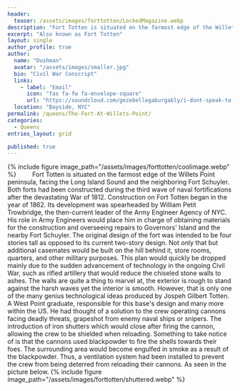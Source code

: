 ```yaml
---
header:
  teaser: /assets/images/forttotten/LockedMagazine.webp
description: "Fort Totten is situated on the farmost edge of the Willets Point peninsula, facing the Long Island Sound and the neighboring Fort Schuyler. Both forts had been constructed during the third wave of naval fortifications after the devastating War of 1812. Construction on Fort Totten began in the year of 1862. Its development was spearheaded by William Petit Trowbridge, the then-current leader of the Army Engineer Agency of NYC."
excerpt: "Also known as Fort Totten"
layout: single
author_profile: true
author:
  name: "Dushman"
  avatar: "/assets/images/smaller.jpg"
  bio: "Civil War Conscript"
  links:
    - label: "Email"
      icon: "fas fa-fw fa-envelope-square"
      url: "https://soundcloud.com/gezebellegaburgably/i-dont-speak-to-whores?in=gezebellegaburgably/sets/giblin"
  location: "Bayside, NYC"
permalink: /queens/The-Fort-At-Willets-Point/
categories:
  - Queens
entries_layout: grid

published: true
---
```




{% include figure image_path="/assets/images/forttotten/coolimage.webp" %} 
&emsp;&emsp; Fort Totten is situated on the farmost edge of the Willets Point peninsula, facing the Long Island Sound and the neighboring Fort Schuyler. Both forts had been constructed during the third wave of naval fortifications after the devastating War of 1812. Construction on Fort Totten began in the year of 1862. Its development was spearheaded by William Petit Trowbridge, the then-current leader of the Army Engineer Agency of NYC. His role in Army Engineers would place him in charge of obtaining materials for the construction and overseeing repairs to Governors' Island and the nearby Fort Schuyler. The original design of the fort was intended to be four stories tall as opposed to its current two-story design. Not only that but additional casemates would be built on the hill behind it, store rooms, quarters, and other military purposes. This plan would quickly be dropped mainly due to the sudden advancement of technology in the ongoing Civil War, such as rifled artillery that would reduce the chiseled stone walls to ashes. The walls are quite a thing to marvel at, the exterior is rough to stand against the harsh waves yet the interior is smooth. However, that is only one of the many genius technological ideas produced by Jospeh Gilbert Totten. A West Point graduate, responsible for this base's design and many more within the US. He had thought of a solution to the crew operating cannons facing deadly threats, grapeshot from enemy naval ships or snipers. The introduction of iron shutters which would close after firing the cannon, allowing the crew to be shielded when reloading. Something to take notice of is that the cannons used blackpowder to fire the shells towards their foes. The surrounding area would become engulfed in smoke as a result of the blackpowder. Thus, a ventilation system had been installed to prevent the crew from being deterred from reloading their cannons. As seen in the picture below.
{% include figure image_path="/assets/images/forttotten/shuttered.webp" %} 












<!-- The Willets farmhouse was constructed in 1829 in the Greek Revival style and is currently the oldest surviving structure at Fort Totten. Its existence predates the construction of the fort itself. It wasn't until the government bought the land that the house came to be at its current location. Its original location had been in the uppermost part of the peninsula, and so it would remain. It would then be used as an engineering office for the Army Corps of Engineers, until 1867. Under the orders of General Duane, it would be moved to its current location and be remodeled. It would be repurposed once again, serving as a dwelling for the officer in charge of the fort. Then it would see the Abbot family move into the house until it would be surpassed by the creation of the commanding officer's quarters in 1909. Despite this, it would see another alteration as in 1940 the single-family house would be converted into a two-family house. It would be abandoned shortly after this, now it lies fallow. Perhaps it will be renovated once again by the Bayside Historical Society which occupies a neighboring house. -->




